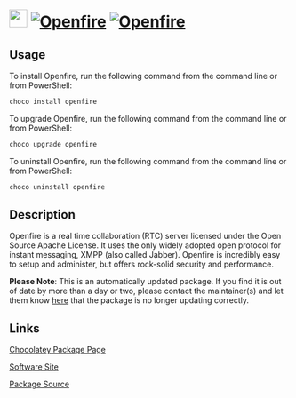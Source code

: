 ﻿# <img src="https://cdn.jsdelivr.net/gh/mkevenaar/chocolatey-packages@a58cc7208328bc21791e56157fa6374d78f3ae32/icons/openfire.png" width="32" height="32"/> [![Openfire](https://img.shields.io/chocolatey/v/openfire.svg?label=Openfire)](https://community.chocolatey.org/packages/openfire) [![Openfire](https://img.shields.io/chocolatey/dt/openfire.svg)](https://community.chocolatey.org/packages/openfire)

## Usage

To install Openfire, run the following command from the command line or from PowerShell:

```powershell
choco install openfire
```

To upgrade Openfire, run the following command from the command line or from PowerShell:

```powershell
choco upgrade openfire
```

To uninstall Openfire, run the following command from the command line or from PowerShell:

```powershell
choco uninstall openfire
```

## Description

Openfire is a real time collaboration (RTC) server licensed under the Open Source Apache License. It uses the only widely adopted open protocol for instant messaging, XMPP (also called Jabber). Openfire is incredibly easy to setup and administer, but offers rock-solid security and performance.

**Please Note**: This is an automatically updated package. If you find it is
out of date by more than a day or two, please contact the maintainer(s) and
let them know [here](https://github.com/mkevenaar/chocolatey-packages/issues) that the package is no longer updating correctly.


## Links

[Chocolatey Package Page](https://community.chocolatey.org/packages/openfire)

[Software Site](http://www.igniterealtime.org/projects/openfire)

[Package Source](https://github.com/mkevenaar/chocolatey-packages/tree/master/automatic/openfire)

